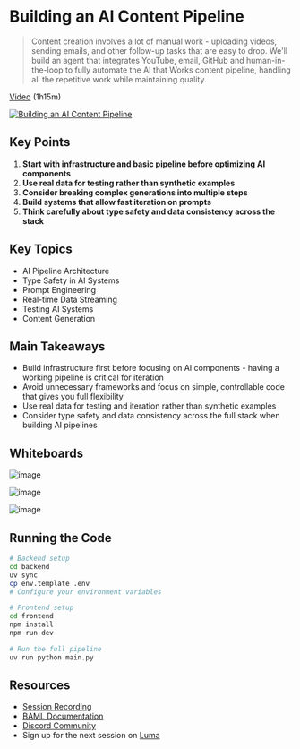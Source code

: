 # Building an AI Content Pipeline

> Content creation involves a lot of manual work - uploading videos, sending emails, and other follow-up tasks that are easy to drop. We'll build an agent that integrates YouTube, email, GitHub and human-in-the-loop to fully automate the AI that Works content pipeline, handling all the repetitive work while maintaining quality.

[Video](https://www.youtube.com/watch?v=Xece-W7Xf48) (1h15m)

[![Building an AI Content Pipeline](https://img.youtube.com/vi/Xece-W7Xf48/0.jpg)](https://www.youtube.com/watch?v=Xece-W7Xf48)

## Key Points

1. **Start with infrastructure and basic pipeline before optimizing AI components**
2. **Use real data for testing rather than synthetic examples**
3. **Consider breaking complex generations into multiple steps**
4. **Build systems that allow fast iteration on prompts**
5. **Think carefully about type safety and data consistency across the stack**

## Key Topics

- AI Pipeline Architecture
- Type Safety in AI Systems
- Prompt Engineering
- Real-time Data Streaming
- Testing AI Systems
- Content Generation

## Main Takeaways

- Build infrastructure first before focusing on AI components - having a working pipeline is critical for iteration
- Avoid unnecessary frameworks and focus on simple, controllable code that gives you full flexibility
- Use real data for testing and iteration rather than synthetic examples
- Consider type safety and data consistency across the full stack when building AI pipelines

## Whiteboards

![image](https://github.com/user-attachments/assets/e61ac3b4-cc10-4e28-8547-a615ebc6f8e7)

![image](https://github.com/user-attachments/assets/a85aef4f-8101-40ec-86d8-e022f972fce1)

![image](https://github.com/user-attachments/assets/b899b5d6-e43b-4d06-a2fa-16d8e739e4d1)

## Running the Code

```bash
# Backend setup
cd backend
uv sync
cp env.template .env
# Configure your environment variables

# Frontend setup
cd frontend
npm install
npm run dev

# Run the full pipeline
uv run python main.py
```

## Resources

- [Session Recording](https://www.youtube.com/watch?v=Xece-W7Xf48)
- [BAML Documentation](https://docs.boundaryml.com/)
- [Discord Community](https://www.boundaryml.com/discord)
- Sign up for the next session on [Luma](https://lu.ma/baml)
